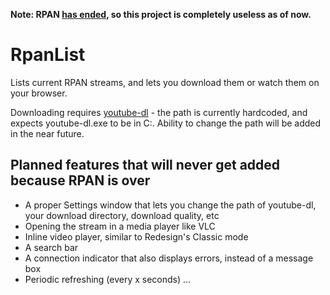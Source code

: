 **Note: RPAN [has ended](https://www.reddit.com/r/pan/comments/cum45p/good_night_rpan/), so this project is completely useless as of now.**

# RpanList
Lists current RPAN streams, and lets you download them or watch them on your browser.

Downloading requires [youtube-dl](https://ytdl-org.github.io/youtube-dl/) - the path is currently hardcoded, and expects youtube-dl.exe to be in C:\. Ability to change the path will be added in the near future.

## Planned features that will never get added because RPAN is over
- A proper Settings window that lets you change the path of youtube-dl, your download directory, download quality, etc
- Opening the stream in a media player like VLC
- Inline video player, similar to Redesign's Classic mode
- A search bar
- A connection indicator that also displays errors, instead of a message box
- Periodic refreshing (every x seconds)
...
